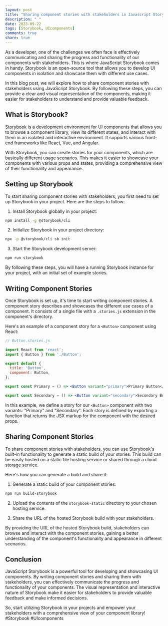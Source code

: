 ```yaml
---
layout: post
title: "Sharing component stories with stakeholders in Javascript Storybook"
description: " "
date: 2023-09-22
tags: [Storybook, UIcomponents]
comments: true
share: true
---
```


As a developer, one of the challenges we often face is effectively communicating and sharing the progress and functionality of our components with stakeholders. This is where JavaScript Storybook comes in handy. Storybook is an open-source tool that allows you to develop UI components in isolation and showcase them with different use cases.

In this blog post, we will explore how to share component stories with stakeholders using JavaScript Storybook. By following these steps, you can provide a clear and visual representation of the components, making it easier for stakeholders to understand and provide valuable feedback.

## What is Storybook?

[Storybook](https://storybook.js.org/) is a development environment for UI components that allows you to browse a component library, view its different states, and interact with them in an isolated and interactive environment. It supports various front-end frameworks like React, Vue, and Angular.

With Storybook, you can create stories for your components, which are basically different usage scenarios. This makes it easier to showcase your components with various props and states, providing a comprehensive view of their functionality and appearance.

## Setting up Storybook

To start sharing component stories with stakeholders, you first need to set up Storybook in your project. Here are the steps to follow:

1. Install Storybook globally in your project:
```bash
npm install -g @storybook/cli
```

2. Initialize Storybook in your project directory:
```bash
npx -p @storybook/cli sb init
```

3. Start the Storybook development server:
```bash
npm run storybook
```

By following these steps, you will have a running Storybook instance for your project, with an initial set of example stories.

## Writing Component Stories

Once Storybook is set up, it's time to start writing component stories. A component story describes and showcases the different use cases of a component. It consists of a single file with a `.stories.js` extension in the component's directory.

Here's an example of a component story for a `<Button>` component using React:

```jsx
// Button.stories.js

import React from 'react';
import { Button } from './Button';

export default {
  title: 'Button',
  component: Button,
};

export const Primary = () => <Button variant="primary">Primary Button</Button>;

export const Secondary = () => <Button variant="secondary">Secondary Button</Button>;
```

In this example, we define a story for our `<Button>` component with two variants: "Primary" and "Secondary". Each story is defined by exporting a function that returns the JSX markup for the component with the desired props.

## Sharing Component Stories

To share component stories with stakeholders, you can use Storybook's built-in functionality to generate a static build of your stories. This build can be easily hosted on a static file hosting service or shared through a cloud storage service.

Here's how you can generate a build and share it:

1. Generate a static build of your component stories:
```bash
npm run build-storybook
```

2. Upload the contents of the `storybook-static` directory to your chosen hosting service.

3. Share the URL of the hosted Storybook build with your stakeholders.

By providing the URL of the hosted Storybook build, stakeholders can browse and interact with the component stories, gaining a better understanding of the component's functionality and appearance in different scenarios.

## Conclusion

JavaScript Storybook is a powerful tool for developing and showcasing UI components. By writing component stories and sharing them with stakeholders, you can effectively communicate the progress and functionality of your components. The visual representation and interactive nature of Storybook make it easier for stakeholders to provide valuable feedback and make informed decisions.

So, start utilizing Storybook in your projects and empower your stakeholders with a comprehensive view of your component library! #Storybook #UIcomponents